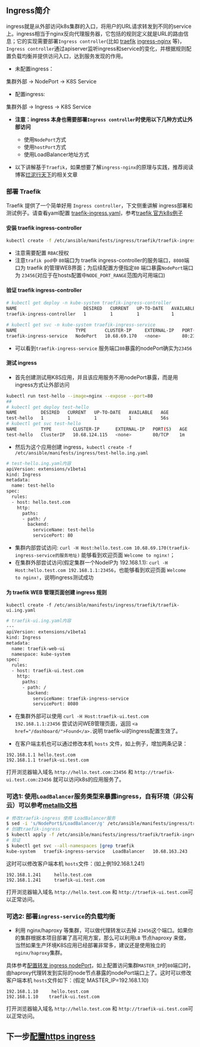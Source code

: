 ## Ingress简介

ingress就是从外部访问k8s集群的入口，将用户的URL请求转发到不同的service上。ingress相当于nginx反向代理服务器，它包括的规则定义就是URL的路由信息；它的实现需要部署`Ingress controller`(比如 [traefik](https://github.com/containous/traefik) [ingress-nginx](https://github.com/kubernetes/ingress-nginx) 等)，`Ingress controller`通过apiserver监听ingress和service的变化，并根据规则配置负载均衡并提供访问入口，达到服务发现的作用。

- 未配置ingress：

集群外部 -> NodePort -> K8S Service

- 配置ingress:

集群外部 -> Ingress -> K8S Service

- **注意：ingress 本身也需要部署`Ingress controller`时使用以下几种方式让外部访问**
  - 使用`NodePort`方式
  - 使用`hostPort`方式
  - 使用LoadBalancer地址方式

- 以下讲解基于`Traefik`，如果想要了解`ingress-nginx`的原理与实践，推荐阅读博客[烂泥行天下](https://www.ilanni.com/?p=14501)的相关文章

### 部署 Traefik

Traefik 提供了一个简单好用 `Ingress controller`，下文侧重讲解 ingress部署和测试例子。请查看yaml配置 [traefik-ingress.yaml](../../manifests/ingress/traefik/traefik-ingress.yaml)，参考[traefik 官方k8s例子](https://github.com/containous/traefik/tree/master/examples/k8s)

#### 安装 traefik ingress-controller

``` bash
kubectl create -f /etc/ansible/manifests/ingress/traefik/traefik-ingress.yaml
```
+ 注意需要配置 `RBAC`授权
+ 注意`trafik pod`中 `80`端口为 traefik ingress-controller的服务端口，`8080`端口为 traefik 的管理WEB界面；为后续配置方便指定`80` 端口暴露`NodePort`端口为 `23456`(对应于在hosts配置中`NODE_PORT_RANGE`范围内可用端口)

#### 验证 traefik ingress-controller

``` bash
# kubectl get deploy -n kube-system traefik-ingress-controller
NAME                         DESIRED   CURRENT   UP-TO-DATE   AVAILABLE   AGE
traefik-ingress-controller   1         1         1            1           4m

# kubectl get svc -n kube-system traefik-ingress-service
NAME                      TYPE       CLUSTER-IP     EXTERNAL-IP   PORT(S)                       AGE
traefik-ingress-service   NodePort   10.68.69.170   <none>        80:23456/TCP,8080:34815/TCP   4m
```
+ 可以看到`traefik-ingress-service` 服务端口`80`暴露的nodePort确实为`23456`

#### 测试 ingress

+ 首先创建测试用K8S应用，并且该应用服务不用nodePort暴露，而是用ingress方式让外部访问

``` bash
kubectl run test-hello --image=nginx --expose --port=80
##
# kubectl get deploy test-hello
NAME         DESIRED   CURRENT   UP-TO-DATE   AVAILABLE   AGE
test-hello   1         1         1            1           56s
# kubectl get svc test-hello
NAME         TYPE        CLUSTER-IP      EXTERNAL-IP   PORT(S)   AGE
test-hello   ClusterIP   10.68.124.115   <none>        80/TCP    1m
```
+ 然后为这个应用创建 ingress，`kubectl create -f /etc/ansible/manifests/ingress/test-hello.ing.yaml`

``` bash
# test-hello.ing.yaml内容
apiVersion: extensions/v1beta1
kind: Ingress
metadata:
  name: test-hello
spec:
  rules:
  - host: hello.test.com
    http:
      paths:
      - path: /
        backend:
          serviceName: test-hello
          servicePort: 80
```
+ 集群内部尝试访问: `curl -H Host:hello.test.com 10.68.69.170(traefik-ingress-service的服务地址)` 能够看到欢迎页面 `Welcome to nginx!`；
+ 在集群外部尝试访问(假定集群一个NodeIP为 192.168.1.1): `curl -H Host:hello.test.com 192.168.1.1:23456`，也能够看到欢迎页面 `Welcome to nginx!`，说明ingress测试成功

#### 为 traefik WEB 管理页面创建 ingress 规则 

`kubectl create -f /etc/ansible/manifests/ingress/traefik/traefik-ui.ing.yaml`

``` bash
# traefik-ui.ing.yaml内容
---
apiVersion: extensions/v1beta1
kind: Ingress
metadata:
  name: traefik-web-ui
  namespace: kube-system
spec:
  rules:
  - host: traefik-ui.test.com
    http:
      paths:
      - path: /
        backend:
          serviceName: traefik-ingress-service
          servicePort: 8080
```

+ 在集群外部可以使用 `curl -H Host:traefik-ui.test.com 192.168.1.1:23456` 尝试访问WEB管理页面，返回 `<a href="/dashboard/">Found</a>.`说明 traefik-ui的ingress配置生效了。

+ 在客户端主机也可以通过修改本机 `hosts` 文件，如上例子，增加两条记录：

``` text
192.168.1.1	hello.test.com
192.168.1.1	traefik-ui.test.com
```
打开浏览器输入域名 `http://hello.test.com:23456` 和 `http://traefik-ui.test.com:23456` 就可以访问k8s的应用服务了。

### 可选1: 使用`LoadBalancer`服务类型来暴露ingress，自有环境（非公有云）可以参考[metallb文档](metallb.md)

``` bash
# 修改traefik-ingress 使用 LoadBalancer服务
$ sed -i 's/NodePort$/LoadBalancer/g' /etc/ansible/manifests/ingress/traefik/traefik-ingress.yaml
# 创建traefik-ingress
$ kubectl apply -f /etc/ansible/manifests/ingress/traefik/traefik-ingress.yaml
# 验证
$ kubectl get svc --all-namespaces |grep traefik
kube-system   traefik-ingress-service   LoadBalancer   10.68.163.243   192.168.1.241   80:23456/TCP,8080:37088/TCP   1m
```
这时可以修改客户端本机 `hosts`文件：(如上例192.168.1.241)

``` text
192.168.1.241     hello.test.com
192.168.1.241     traefik-ui.test.com
```
打开浏览器输入域名 `http://hello.test.com` 和 `http://traefik-ui.test.com`可以正常访问。

### 可选2: 部署`ingress-service`的负载均衡

- 利用 nginx/haproxy 等集群，可以做代理转发以去掉 `23456`这个端口。如果你的集群根据本项目部署了高可用方案，那么可以利用`LB` 节点haproxy 来做，当然如果生产环境K8S应用已经部署非常多，建议还是使用独立的 `nginx/haproxy`集群。

具体参考[配置转发 ingress nodePort](../op/loadballance_ingress_nodeport.md)，如上配置访问集群`MASTER_IP`的`80`端口时，由haproxy代理转发到实际的node节点暴露的nodePort端口上了。这时可以修改客户端本机 `hosts`文件如下：(假定 MASTER_IP=192.168.1.10)

``` text
192.168.1.10     hello.test.com
192.168.1.10    traefik-ui.test.com
```
打开浏览器输入域名 `http://hello.test.com` 和 `http://traefik-ui.test.com`可以正常访问。

## 下一步[配置https ingress](ingress-tls.md)
